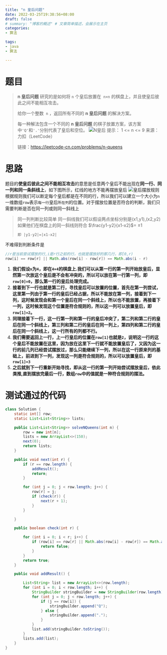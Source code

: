 ```yaml
---
title: "n 皇后问题"
date: 2022-03-25T19:38:56+08:00
draft: false
# summary: "博客的概述" # 文章简单描述，会展示在主页
categories:
- 算法

tags:
- java
- 算法

---
```



# 题目

> **n 皇后问题** 研究的是如何将 `n` 个皇后放置在` n×n` 的棋盘上，并且使皇后彼此之间不能相互攻击。
> 
> 给你一个整数` n` ，返回所有不同的 **n 皇后问题** 的解决方案。
> 
> 每一种解法包含一个不同的 **n 皇后问题** 的棋子放置方案，该方案中` 'Q' `和` '.' `分别代表了皇后和空位。
![N皇后](https://jsdelivr.codeqihan.com/gh/MysticalDream/images/assets/202311121948512.png)
提示：
1 <= n <= 9
> 来源：力扣（LeetCode）
> 
>  链接：https://leetcode-cn.com/problems/n-queens

# 思路

题目的**使皇后彼此之间不能相互攻击**的意思是任意两个皇后不能出现在**同一行、同一列和同一条斜线上**，如下图所示，红线的地方不能再摆放皇后
![皇后摆放规则](https://jsdelivr.codeqihan.com/gh/MysticalDream/images/assets/202311121948362.png)
根据规则我们可以断定每个皇后都是在不同的行，所以我们可以建立一个大小为`n`一维数组`row`表示`每一行`皇后`所在列`的位置。对于摆放位置是否符合的判断，我们只需要判断是否在同一列或则同一斜线上

>同一列判断比较简单
>同一斜线我们可以假设两点坐标分别是(x1,y1),(x2,y2)
如果他们在棋盘上的同一斜线则符合
 $\frac{y1-y2}{x1-x2}$= ±1
 >```java
> 即 |y1-y2|=|x1-x2|
> ```

不难得到判断条件是
```java
//r是当前尝试摆放的行,i是r行之前的行，也就是摆放好的那几行，即[0,r)
row[i] == row[r] || Math.abs(row[i] - row[r]) == Math.abs(i - r)
```
1. **我们假设`n`为`4`，即在`4×4`的棋盘上.我们可以从第一行的第一列开始放皇后，显然第一次放这个皇后是不会有冲突的，所以可以放在第一行第一列，即`row[0]=0`，那么第一行的皇后处理完成。**
2. **接着到下一行也就是第二行，寻找皇后可以放置的位置，首先在第一列尝试，这里第一列由于第一行的皇后已经占据，所以不能放在第一列，接着到下一列，这时候发现会和第一个皇后在同一个斜线上，所以也不能放置，再接着下一列，这时候发现这个位置是符合规则的，所以这一列可以放置皇后，即`row[1]=2`。**
3. **同理接着下一行，这一行第一列和第一行的皇后冲突了，第二列和第二行的皇后在同一个斜线上，第三列和第二行的皇后在同一列上，第四列和第二行的皇后在同一个斜线上，这一行所有的列都不行。**
4. **我们需要返回上一行，上一行皇后的位置在`row[1]`也就是`2`，说明这一行的这个皇后不能放置在这里，因为放在这里下一行就不能放置皇后了，又因为这一行的前几列已经尝试摆放过，那么只能继续下一列，所以在这一行原来列的基础上，前进到下一列，发现这一列是符合规则的，所以可以放置皇后，即`row[1]=3`**
5. **之后就到下一行重新开始寻找，即从这一行的第一列开始尝试摆放皇后，依此类推,直到摆放完最后一行，数组`row`中的值就是一种符合规则的摆法。**



# 测试通过的代码

```java
class Solution {
	static int[] row;
	static List<List<String>> lists;

	public List<List<String>> solveNQueens(int n) {
		row = new int[n];
		lists = new ArrayList<>(150);
		next(0);
		return lists;
	}

	public void next(int r) {
		if (r == row.length) {
			addResult();
			return;
		}

		for (int j = 0; j < row.length; j++) {
			row[r] = j;
			if (check(r)) {
				next(r + 1);
			}
		}

	}

	public boolean check(int r) {

		for (int i = 0; i < r; i++) {
			if (row[i] == row[r] || Math.abs(row[i] - row[r]) == Math.abs(i - r)) {
				return false;
			}
		}
		return true;
	}

	public void addResult() {

		List<String> list = new ArrayList<>(row.length);
		for (int i = 0; i < row.length; i++) {
			StringBuilder stringBuilder = new StringBuilder(row.length);
			for (int j = 0; j < row.length; j++) {
				if (j == row[i]) {
					stringBuilder.append("Q");
				} else {
					stringBuilder.append(".");
				}
			}
			list.add(stringBuilder.toString());
		}
		lists.add(list);
	}
}
```
